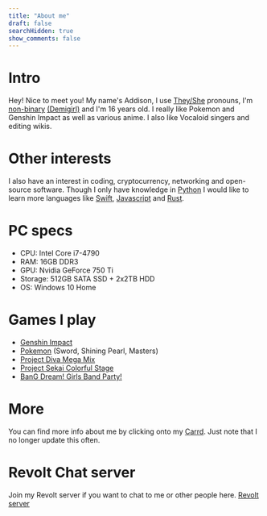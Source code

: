 ```yaml
---
title: "About me"
draft: false
searchHidden: true
show_comments: false
---
```


# Intro
Hey! Nice to meet you! My name's Addison, I use [They/She](https://en.pronouns.page/they&she) pronouns, I'm [non-binary](https://en.wikipedia.org/wiki/Non-binary_gender) [(Demigirl)](https://gender.fandom.com/wiki/Demigirl) and I'm 16 years old. I really like Pokemon and Genshin Impact as well as various anime. I also like Vocaloid singers and editing wikis.

# Other interests
I also have an interest in coding, cryptocurrency, networking and open-source software. Though I only have knowledge in [Python](https://www.python.org) I would like to learn more languages like [Swift](https://www.swift.org), [Javascript](https://en.wikipedia.org/wiki/JavaScript) and [Rust](https://www.rust-lang.org).

# PC specs
- CPU: Intel Core i7-4790
- RAM: 16GB DDR3
- GPU: Nvidia GeForce 750 Ti
- Storage: 512GB SATA SSD + 2x2TB HDD
- OS: Windows 10 Home

# Games I play
- [Genshin Impact](https://en.wikipedia.org/wiki/Genshin_Impact)
- [Pokemon](https://en.wikipedia.org/wiki/Pok%C3%A9mon) (Sword, Shining Pearl, Masters)
- [Project Diva Mega Mix](https://en.wikipedia.org/wiki/Hatsune_Miku:_Project_DIVA)
- [Project Sekai Colorful Stage](https://en.wikipedia.org/wiki/Hatsune_Miku:_Colorful_Stage!)
- [BanG Dream! Girls Band Party!](https://en.wikipedia.org/wiki/BanG_Dream!_Girls_Band_Party!)

# More
You can find more info about me by clicking onto my [Carrd](https://ninjasmosa.carrd.co). Just note that I no longer update this often.

# Revolt Chat server
Join my Revolt server if you want to chat to me or other people here.
[Revolt server](https://app.revolt.chat/invite/CN6ZDq74)
